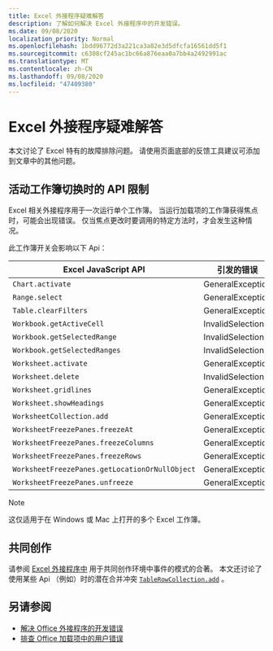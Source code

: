 ```yaml
---
title: Excel 外接程序疑难解答
description: 了解如何解决 Excel 外接程序中的开发错误。
ms.date: 09/08/2020
localization_priority: Normal
ms.openlocfilehash: 1bdd96772d3a221ca3a02e3d5dfcfa16561dd5f1
ms.sourcegitcommit: c6308cf245ac1bc66a876eaa0a7bb4a2492991ac
ms.translationtype: MT
ms.contentlocale: zh-CN
ms.lasthandoff: 09/08/2020
ms.locfileid: "47409380"
---
```

# <a name="troubleshooting-excel-add-ins"></a>Excel 外接程序疑难解答

本文讨论了 Excel 特有的故障排除问题。 请使用页面底部的反馈工具建议可添加到文章中的其他问题。

## <a name="api-limitations-when-the-active-workbook-switches"></a>活动工作簿切换时的 API 限制

Excel 相关外接程序用于一次运行单个工作簿。 当运行加载项的工作簿获得焦点时，可能会出现错误。 仅当焦点更改时要调用的特定方法时，才会发生这种情况。

此工作簿开关会影响以下 Api：

|Excel JavaScript API | 引发的错误 |
|--|--|
| `Chart.activate` | GeneralException |
| `Range.select` | GeneralException |
| `Table.clearFilters` | GeneralException |
| `Workbook.getActiveCell`  | InvalidSelection|
| `Workbook.getSelectedRange` | InvalidSelection|
| `Workbook.getSelectedRanges`  | InvalidSelection|
| `Worksheet.activate` | GeneralException |
| `Worksheet.delete`  | InvalidSelection|
| `Worksheet.gridlines` | GeneralException |
| `Worksheet.showHeadings` | GeneralException |
| `WorksheetCollection.add` | GeneralException |
| `WorksheetFreezePanes.freezeAt` | GeneralException |
| `WorksheetFreezePanes.freezeColumns` | GeneralException |
| `WorksheetFreezePanes.freezeRows` | GeneralException |
| `WorksheetFreezePanes.getLocationOrNullObject`| GeneralException |
| `WorksheetFreezePanes.unfreeze` | GeneralException |

> [!NOTE]
> 这仅适用于在 Windows 或 Mac 上打开的多个 Excel 工作簿。

## <a name="coauthoring"></a>共同创作

请参阅 [Excel 外接程序中](co-authoring-in-excel-add-ins.md) 用于共同创作环境中事件的模式的合著。 本文还讨论了使用某些 Api （例如）时的潜在合并冲突 [`TableRowCollection.add`](/javascript/api/excel/excel.tablerowcollection#add-index--values-) 。

## <a name="see-also"></a>另请参阅

- [解决 Office 外接程序的开发错误](../testing/troubleshoot-development-errors.md)
- [排查 Office 加载项中的用户错误](../testing/testing-and-troubleshooting.md)
